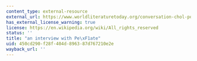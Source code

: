 ```yaml
---
content_type: external-resource
external_url: https://www.worldliteraturetoday.org/conversation-chol-poet-juana-penate-montejo-carol-rose-little-and-charlotte-friedman
has_external_license_warning: true
license: https://en.wikipedia.org/wiki/All_rights_reserved
status: ''
title: "an interview with Pe\xF1ate"
uid: 450cd290-f28f-404d-8963-87d767210e2e
wayback_url: ''
---
```

